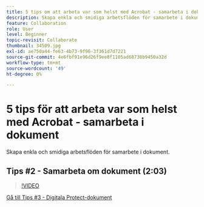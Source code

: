 ```yaml
---
title: 5 tips om att arbeta var som helst med Acrobat - samarbeta i dokument
description: Skapa enkla och smidiga arbetsflöden för samarbete i dokument
feature: Collaboration
role: User
level: Beginner
topic-revisit: Collaborate
thumbnail: 34509.jpg
exl-id: ae750a44-fe63-4b73-9f96-3f361d7d7221
source-git-commit: 4e6fbf91e96d26f9ee8f1105ad68738b9450a32d
workflow-type: tm+mt
source-wordcount: '49'
ht-degree: 0%

---
```


# 5 tips för att arbeta var som helst med Acrobat - samarbeta i dokument

Skapa enkla och smidiga arbetsflöden för samarbete i dokument.

## Tips #2 - Samarbeta om dokument (2:03)

>[!VIDEO](https://video.tv.adobe.com/v/34509?quality=12&learn=on&hidetitle=true)

[Gå till Tips #3 - Digitala Protect-dokument](protect-digital-documents.md)